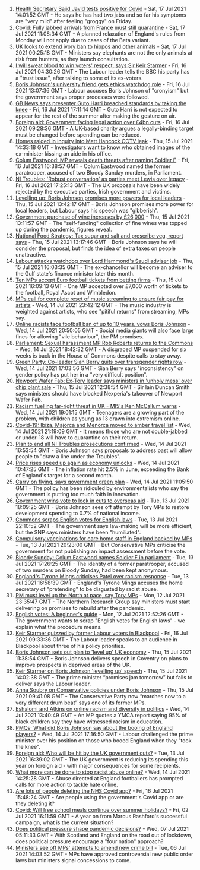 1. [Health Secretary Sajid Javid tests positive for Covid](https://www.bbc.co.uk/news/uk-57874744) - Sat, 17 Jul 2021 14:01:52 GMT - He says he has had two jabs and so far his symptoms are "very mild" after feeling "groggy" on Friday.
2. [Covid: Fully jabbed arrivals from France must still quarantine](https://www.bbc.co.uk/news/uk-57869880) - Sat, 17 Jul 2021 11:08:34 GMT - A planned relaxation of England's rules from Monday will not apply due to cases of the Beta variant.
3. [UK looks to extend ivory ban to hippos and other animals](https://www.bbc.co.uk/news/uk-politics-57867935) - Sat, 17 Jul 2021 00:25:18 GMT - Ministers say elephants are not the only animals at risk from hunters, as they launch consultation.
4. [I will sweat blood to win voters' respect, says Sir Keir Starmer](https://www.bbc.co.uk/news/uk-politics-57848266) - Fri, 16 Jul 2021 04:30:26 GMT - The Labour leader tells the BBC his party has a "trust issue", after talking to some of its ex-voters.
5. [Boris Johnson's university friend gets ethics watchdog role](https://www.bbc.co.uk/news/uk-politics-57860969) - Fri, 16 Jul 2021 13:07:36 GMT - Labour accuses Boris Johnson of "cronyism" but the government says proper processes were followed.
6. [GB News says presenter Guto Harri breached standards by taking the knee](https://www.bbc.co.uk/news/entertainment-arts-57862332) - Fri, 16 Jul 2021 17:11:14 GMT - Guto Harri is not expected to appear for the rest of the summer after making the gesture on air.
7. [Foreign aid: Government facing legal action over £4bn cuts](https://www.bbc.co.uk/news/uk-politics-57860963) - Fri, 16 Jul 2021 09:28:36 GMT - A UK-based charity argues a legally-binding target must be changed before spending can be reduced.
8. [Homes raided in inquiry into Matt Hancock CCTV leak](https://www.bbc.co.uk/news/uk-politics-57853164) - Thu, 15 Jul 2021 14:33:18 GMT - Investigators want to know who obtained images of the ex-minister kissing an aide in his office.
9. [Colum Eastwood: MP reveals death threats after naming Soldier F](https://www.bbc.co.uk/news/uk-northern-ireland-foyle-west-57863054) - Fri, 16 Jul 2021 16:38:57 GMT - Colum Eastwood named the former paratrooper, accused of two Bloody Sunday murders, in Parliament.
10. [NI Troubles: 'Robust conversation' as parties meet Lewis over legacy](https://www.bbc.co.uk/news/uk-northern-ireland-57858073) - Fri, 16 Jul 2021 17:25:13 GMT - The UK proposals have been widely rejected by the executive parties, Irish government and victims.
11. [Levelling up: Boris Johnson promises more powers for local leaders](https://www.bbc.co.uk/news/uk-politics-57844084) - Thu, 15 Jul 2021 13:42:17 GMT - Boris Johnson promises more power for local leaders, but Labour says his speech was "gibberish".
12. [Government purchase of wine increases by £26,000](https://www.bbc.co.uk/news/uk-politics-57848267) - Thu, 15 Jul 2021 13:11:57 GMT - The "self-funding" collection of fine wines was topped up during the pandemic, figures reveal.
13. [National Food Strategy: Tax sugar and salt and prescribe veg, report says](https://www.bbc.co.uk/news/uk-57838103) - Thu, 15 Jul 2021 13:17:46 GMT - Boris Johnson says he will consider the proposal, but finds the idea of extra taxes on people unattractive.
14. [Labour attacks watchdog over Lord Hammond's Saudi adviser job](https://www.bbc.co.uk/news/uk-politics-57850904) - Thu, 15 Jul 2021 16:03:35 GMT - The ex-chancellor will become an adviser to the Gulf state's finance minister later this month.
15. [Ten MPs accept Euro football tickets from betting firms](https://www.bbc.co.uk/news/uk-politics-57848269) - Thu, 15 Jul 2021 16:09:13 GMT - One MP accepted over £7,000 worth of tickets to the football, Royal Ascot and Wimbledon.
16. [MPs call for complete reset of music streaming to ensure fair pay for artists](https://www.bbc.co.uk/news/entertainment-arts-57838473) - Wed, 14 Jul 2021 23:42:12 GMT - The music industry is weighted against artists, who see "pitiful returns" from streaming, MPs say.
17. [Online racists face football ban of up to 10 years, vows Boris Johnson](https://www.bbc.co.uk/news/uk-politics-57837003) - Wed, 14 Jul 2021 20:50:05 GMT - Social media giants will also face large fines for allowing "vile behaviour", the PM promises.
18. [Parliament: Sexual harassment MP Rob Roberts returns to the Commons](https://www.bbc.co.uk/news/uk-wales-politics-57834541) - Wed, 14 Jul 2021 18:42:32 GMT - A disgraced MP suspended for six weeks is back in the House of Commons despite calls to stay away.
19. [Green Party: Co-leader Sian Berry quits over transgender rights row](https://www.bbc.co.uk/news/uk-politics-57840545) - Wed, 14 Jul 2021 17:03:56 GMT - Sian Berry says "inconsistency" on gender policy has put her in a "very difficult position".
20. [Newport Wafer Fab: Ex-Tory leader says ministers in 'unholy mess' over chip plant sale](https://www.bbc.co.uk/news/uk-wales-politics-57820305) - Thu, 15 Jul 2021 12:38:54 GMT - Sir Iain Duncan Smith says ministers should have blocked Nexperia's takeover of Newport Wafer Fab.
21. [Racism fuelling far-right threat in UK - MI5's Ken McCallum warns](https://www.bbc.co.uk/news/uk-57829261) - Wed, 14 Jul 2021 19:01:15 GMT - Teenagers are a growing part of the problem, with children as young as 13 drawn into extremism online.
22. [Covid-19: Ibiza, Majorca and Menorca moved to amber travel list](https://www.bbc.co.uk/news/uk-57839184) - Wed, 14 Jul 2021 21:19:09 GMT - It means those who are not double-jabbed or under-18 will have to quarantine on their return.
23. [Plan to end all NI Troubles prosecutions confirmed](https://www.bbc.co.uk/news/uk-northern-ireland-57829037) - Wed, 14 Jul 2021 16:53:54 GMT - Boris Johnson says proposals to address past will allow people to "draw a line under the Troubles".
24. [Price rises speed up again as economy unlocks](https://www.bbc.co.uk/news/business-57826826) - Wed, 14 Jul 2021 10:47:25 GMT - The inflation rate hit 2.5% in June, exceeding the Bank of England's target for a second month.
25. [Carry on flying, says government green plan](https://www.bbc.co.uk/news/business-57830168) - Wed, 14 Jul 2021 11:05:50 GMT - The policy has been ridiculed by environmentalists who say the government is putting too much faith in innovation.
26. [Government wins vote to lock in cuts to overseas aid](https://www.bbc.co.uk/news/uk-politics-57826111) - Tue, 13 Jul 2021 18:09:25 GMT - Boris Johnson sees off attempt by Tory MPs to restore development spending to 0.7% of national income.
27. [Commons scraps English votes for English laws](https://www.bbc.co.uk/news/uk-politics-57828406) - Tue, 13 Jul 2021 22:10:52 GMT - The government says law-making will be more efficient, but the SNP says ministers have been "humiliated".
28. [Compulsory vaccinations for care home staff in England backed by MPs](https://www.bbc.co.uk/news/uk-57829135) - Tue, 13 Jul 2021 20:23:00 GMT - But Conservative MPs criticise the government for not publishing an impact assessment before the vote.
29. [Bloody Sunday: Colum Eastwood names Soldier F in parliament](https://www.bbc.co.uk/news/uk-northern-ireland-57825284) - Tue, 13 Jul 2021 17:26:25 GMT - The identity of a former paratrooper, accused of two murders on Bloody Sunday, had been kept anonymous.
30. [England's Tyrone Mings criticises Patel over racism response](https://www.bbc.co.uk/news/uk-politics-57778668) - Tue, 13 Jul 2021 16:58:39 GMT - England's Tyrone Mings accuses the home secretary of "pretending" to be disgusted by racist abuse.
31. [PM must level up the North at pace, say Tory MPs](https://www.bbc.co.uk/news/uk-politics-57813975) - Mon, 12 Jul 2021 23:35:47 GMT - The Northern Research Group say ministers must start delivering on promises to rebuild after the pandemic.
32. [English votes: A beginner's guide](https://www.bbc.co.uk/news/uk-politics-33370064) - Mon, 12 Jul 2021 12:52:26 GMT - The government wants to scrap "English votes for English laws" - we explain what the procedure means.
33. [Keir Starmer quizzed by former Labour voters in Blackpool](https://www.bbc.co.uk/news/uk-politics-57849730) - Fri, 16 Jul 2021 09:33:36 GMT - The Labour leader speaks to an audience in Blackpool about three of his policy priorities.
34. [Boris Johnson sets out plan to 'level up' UK economy](https://www.bbc.co.uk/news/uk-politics-57849487) - Thu, 15 Jul 2021 11:38:54 GMT - Boris Johnson delivers speech in Coventry on plans to improve prospects in deprived areas of the UK.
35. [Keir Starmer on Boris Johnson 'levelling up' speech](https://www.bbc.co.uk/news/uk-politics-57849489) - Thu, 15 Jul 2021 14:02:38 GMT - The prime minister “promises jam tomorrow” but fails to deliver says the Labour leader.
36. [Anna Soubry on Conservative policies under Boris Johnson](https://www.bbc.co.uk/news/uk-politics-57849484) - Thu, 15 Jul 2021 09:41:08 GMT - The Conservative Party now “marches now to a very different drum beat” says one of its former MPs.
37. [Eshalomi and Atkins on online racism and diversity in politics](https://www.bbc.co.uk/news/uk-politics-57838597) - Wed, 14 Jul 2021 13:40:49 GMT - An MP quotes a YMCA report saying 95% of black children say they have witnessed racism in education.
38. [PMQs: What did Boris Johnson say about the booing of England players?](https://www.bbc.co.uk/news/57837572) - Wed, 14 Jul 2021 17:16:50 GMT - Labour challenged the prime minister over his position on those who booed England when they "took the knee".
39. [Foreign aid: Who will be hit by the UK government cuts?](https://www.bbc.co.uk/news/57362816) - Tue, 13 Jul 2021 16:39:02 GMT - The UK government is reducing its spending this year on foreign aid - with major consequences for some recipients.
40. [What more can be done to stop racist abuse online?](https://www.bbc.co.uk/news/uk-politics-57820048) - Wed, 14 Jul 2021 14:25:28 GMT - Abuse directed at England footballers has prompted calls for more action to tackle hate online.
41. [Are lots of people deleting the NHS Covid app?](https://www.bbc.co.uk/news/57779371) - Fri, 16 Jul 2021 15:48:24 GMT - Are people using the government's Covid app or are they deleting it?
42. [Covid: Will free school meals continue over summer holidays?](https://www.bbc.co.uk/news/explainers-53053337) - Fri, 02 Jul 2021 16:11:59 GMT - A year on from Marcus Rashford's successful campaign, what is the current situation?
43. [Does political pressure shape pandemic decisions?](https://www.bbc.co.uk/news/uk-scotland-scotland-politics-57737414) - Wed, 07 Jul 2021 05:11:33 GMT - With Scotland and England on the road out of lockdown, does political pressure encourage a "four nation" approach?
44. [Ministers see off MPs' attempts to amend new crime bill](https://www.bbc.co.uk/news/uk-politics-57680917) - Tue, 06 Jul 2021 14:03:52 GMT - MPs have approved controversial new public order laws but ministers signal concessions to come.
